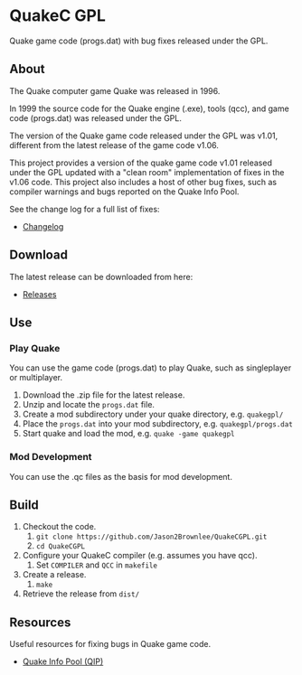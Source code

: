 # QuakeC GPL

Quake game code (progs.dat) with bug fixes released under the GPL.

## About

The Quake computer game Quake was released in 1996.

In 1999 the source code for the Quake engine (.exe), tools (qcc), and game code (progs.dat) was released under the GPL.

The version of the Quake game code released under the GPL was v1.01, different from the latest release of the game code v1.06.

This project provides a version of the quake game code v1.01 released under the GPL updated with a "clean room" implementation of fixes in the v1.06 code. This project also includes a host of other bug fixes, such as compiler warnings and bugs reported on the Quake Info Pool.

See the change log for a full list of fixes:

* [Changelog](CHANGELOG.txt)

## Download

The latest release can be downloaded from here:

* [Releases](https://github.com/Jason2Brownlee/QuakeCGPL/releases)

## Use

### Play Quake

You can use the game code (progs.dat) to play Quake, such as singleplayer or multiplayer.

1. Download the .zip file for the latest release.
2. Unzip and locate the `progs.dat` file.
3. Create a mod subdirectory under your quake directory, e.g. `quakegpl/`
4. Place the `progs.dat` into your mod subdirectory, e.g. `quakegpl/progs.dat`
5. Start quake and load the mod, e.g. `quake -game quakegpl`

### Mod Development

You can use the .qc files as the basis for mod development.

## Build

1. Checkout the code.
	1. `git clone https://github.com/Jason2Brownlee/QuakeCGPL.git`
	2. `cd QuakeCGPL`
2. Configure your QuakeC compiler (e.g. assumes you have qcc).
	1. Set `COMPILER` and `QCC` in `makefile`
3. Create a release.
	1. `make`
4. Retrieve the release from `dist/`

## Resources

Useful resources for fixing bugs in Quake game code.

* [Quake Info Pool (QIP)](https://www.quake-info-pool.net/home.htm)